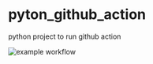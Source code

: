 # pyton_github_action
 python project to run github action

 

![example workflow](github.com/supratimdey/pyton_github_action//actions/workflows/python-app.yml>/badge.svg)